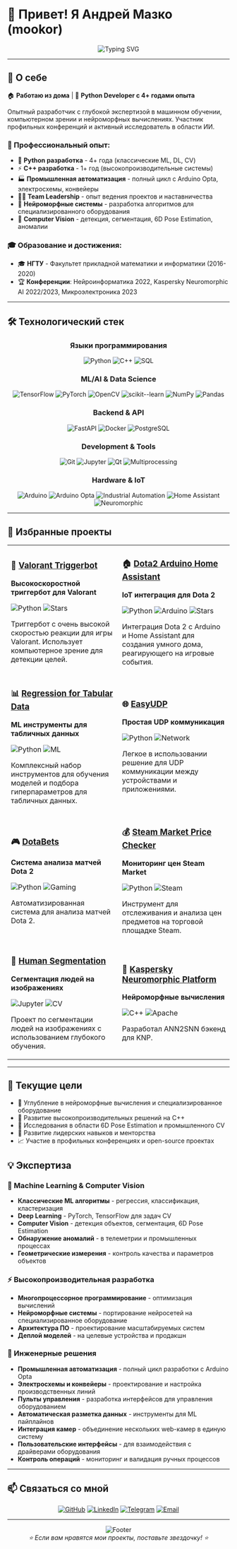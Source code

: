 # 👋 Привет! Я Андрей Мазко (mookor)

<div align="center">
  <img src="https://readme-typing-svg.herokuapp.com?font=Fira+Code&size=30&duration=3000&pause=1000&color=00D4FF&center=true&vCenter=true&width=600&lines=Python+Developer;Machine+Learning+Engineer;Computer+Vision+Enthusiast;IoT+Developer" alt="Typing SVG" />
</div>

---

## 🚀 О себе

🏠 **Работаю из дома** | 🎯 **Python Developer с 4+ годами опыта** 

Опытный разработчик с глубокой экспертизой в машинном обучении, компьютерном зрении и нейроморфных вычислениях. Участник профильных конференций и активный исследователь в области ИИ.

### 💼 Профессиональный опыт:
- 🐍 **Python разработка** - 4+ года (классические ML, DL, CV)
- ⚡ **C++ разработка** - 1+ год (высокопроизводительные системы)
- 🏭 **Промышленная автоматизация** - полный цикл с Arduino Opta, электросхемы, конвейеры
- 👨‍💼 **Team Leadership** - опыт ведения проектов и наставничества
- 🧠 **Нейроморфные системы** - разработка алгоритмов для специализированного оборудования
- 🎯 **Computer Vision** - детекция, сегментация, 6D Pose Estimation, аномалии

### 🎓 Образование и достижения:
- 🎓 **НГТУ** - Факультет прикладной математики и информатики (2016-2020)
- 🏆 **Конференции**: Нейроинформатика 2022, Kaspersky Neuromorphic AI 2022/2023, Микроэлектроника 2023

---

## 🛠️ Технологический стек

<div align="center">

### Языки программирования
![Python](https://img.shields.io/badge/Python-3776AB?style=for-the-badge&logo=python&logoColor=white)
![C++](https://img.shields.io/badge/C++-00599C?style=for-the-badge&logo=cplusplus&logoColor=white)
![SQL](https://img.shields.io/badge/SQL-4479A1?style=for-the-badge&logo=postgresql&logoColor=white)

### ML/AI & Data Science
![TensorFlow](https://img.shields.io/badge/TensorFlow-FF6F00?style=for-the-badge&logo=tensorflow&logoColor=white)
![PyTorch](https://img.shields.io/badge/PyTorch-EE4C2C?style=for-the-badge&logo=pytorch&logoColor=white)
![OpenCV](https://img.shields.io/badge/OpenCV-27338e?style=for-the-badge&logo=OpenCV&logoColor=white)
![scikit--learn](https://img.shields.io/badge/scikit--learn-F7931E?style=for-the-badge&logo=scikit-learn&logoColor=white)
![NumPy](https://img.shields.io/badge/NumPy-013243?style=for-the-badge&logo=numpy&logoColor=white)
![Pandas](https://img.shields.io/badge/Pandas-150458?style=for-the-badge&logo=pandas&logoColor=white)

### Backend & API
![FastAPI](https://img.shields.io/badge/FastAPI-009688?style=for-the-badge&logo=fastapi&logoColor=white)
![Docker](https://img.shields.io/badge/Docker-2496ED?style=for-the-badge&logo=docker&logoColor=white)
![PostgreSQL](https://img.shields.io/badge/PostgreSQL-316192?style=for-the-badge&logo=postgresql&logoColor=white)

### Development & Tools
![Git](https://img.shields.io/badge/Git-F05032?style=for-the-badge&logo=git&logoColor=white)
![Jupyter](https://img.shields.io/badge/Jupyter-F37626?style=for-the-badge&logo=jupyter&logoColor=white)
![Qt](https://img.shields.io/badge/Qt-41CD52?style=for-the-badge&logo=qt&logoColor=white)
![Multiprocessing](https://img.shields.io/badge/Multiprocessing-FF6B6B?style=for-the-badge&logo=python&logoColor=white)

### Hardware & IoT
![Arduino](https://img.shields.io/badge/Arduino-00979D?style=for-the-badge&logo=arduino&logoColor=white)
![Arduino Opta](https://img.shields.io/badge/Arduino%20Opta-FF6600?style=for-the-badge&logo=arduino&logoColor=white)
![Industrial Automation](https://img.shields.io/badge/Industrial%20Automation-FF4500?style=for-the-badge&logo=factory&logoColor=white)
![Home Assistant](https://img.shields.io/badge/Home%20Assistant-41BDF5?style=for-the-badge&logo=home-assistant&logoColor=white)
![Neuromorphic](https://img.shields.io/badge/Neuromorphic-8A2BE2?style=for-the-badge&logo=brain&logoColor=white)

</div>

---

## 🌟 Избранные проекты

<table>
<tr>
<td width="50%">

### 🎯 [Valorant Triggerbot](https://github.com/mookor/Valorant-Triggerbot)
**Высокоскоростной триггербот для Valorant**

![Python](https://img.shields.io/badge/Python-3776AB?style=flat-square&logo=python&logoColor=white)
![Stars](https://img.shields.io/github/stars/mookor/Valorant-Triggerbot?style=flat-square&color=yellow)

Триггербот с очень высокой скоростью реакции для игры Valorant. Использует компьютерное зрение для детекции целей.

</td>
<td width="50%">

### 🏠 [Dota2 Arduino Home Assistant](https://github.com/mookor/dota2_Arduino_HomeAssistant)
**IoT интеграция для Dota 2**

![Python](https://img.shields.io/badge/Python-3776AB?style=flat-square&logo=python&logoColor=white)
![Arduino](https://img.shields.io/badge/Arduino-00979D?style=flat-square&logo=arduino&logoColor=white)
![Stars](https://img.shields.io/github/stars/mookor/dota2_Arduino_HomeAssistant?style=flat-square&color=yellow)

Интеграция Dota 2 с Arduino и Home Assistant для создания умного дома, реагирующего на игровые события.

</td>
</tr>
<tr>
<td width="50%">

### 📊 [Regression for Tabular Data](https://github.com/mookor/regression_every_tabular_data)
**ML инструменты для табличных данных**

![Python](https://img.shields.io/badge/Python-3776AB?style=flat-square&logo=python&logoColor=white)
![ML](https://img.shields.io/badge/Machine%20Learning-FF6F00?style=flat-square)

Комплексный набор инструментов для обучения моделей и подбора гиперпараметров для табличных данных.

</td>
<td width="50%">

### 🌐 [EasyUDP](https://github.com/mookor/easyUDP)
**Простая UDP коммуникация**

![Python](https://img.shields.io/badge/Python-3776AB?style=flat-square&logo=python&logoColor=white)
![Network](https://img.shields.io/badge/Network-4CAF50?style=flat-square)

Легкое в использовании решение для UDP коммуникации между устройствами и приложениями.

</td>
</tr>
<tr>
<td width="50%">

### 🎮 [DotaBets](https://github.com/mookor/DotaBets)
**Система анализа матчей Dota 2**

![Python](https://img.shields.io/badge/Python-3776AB?style=flat-square&logo=python&logoColor=white)
![Gaming](https://img.shields.io/badge/Gaming-FF6B6B?style=flat-square)

Автоматизированная система для анализа матчей Dota 2.

</td>
<td width="50%">

### 💰 [Steam Market Price Checker](https://github.com/mookor/Steam-Market-Price-Checker)
**Мониторинг цен Steam Market**

![Python](https://img.shields.io/badge/Python-3776AB?style=flat-square&logo=python&logoColor=white)
![Steam](https://img.shields.io/badge/Steam-000000?style=flat-square&logo=steam&logoColor=white)

Инструмент для отслеживания и анализа цен предметов на торговой площадке Steam.

</td>
</tr>
<tr>
<td width="50%">

### 🧠 [Human Segmentation](https://github.com/mookor/human_segmentation)
**Сегментация людей на изображениях**

![Jupyter](https://img.shields.io/badge/Jupyter-F37626?style=flat-square&logo=jupyter&logoColor=white)
![CV](https://img.shields.io/badge/Computer%20Vision-27338e?style=flat-square)

Проект по сегментации людей на изображениях с использованием глубокого обучения.

</td>
<td width="50%">

### 🧮 [Kaspersky Neuromorphic Platform](https://github.com/mookor/knp)
**Нейроморфные вычисления**

![C++](https://img.shields.io/badge/C++-00599C?style=flat-square&logo=cplusplus&logoColor=white)
![Apache](https://img.shields.io/badge/License-Apache%202.0-blue?style=flat-square)

Разработал ANN2SNN бэкенд для KNP.

</td>
</tr>
</table>

---

## 🎯 Текущие цели

- 🔬 Углубление в нейроморфные вычисления и специализированное оборудование
- 🚀 Развитие высокопроизводительных решений на C++
- 🤖 Исследования в области 6D Pose Estimation и промышленного CV
- 👥 Развитие лидерских навыков и менторства
- 📈 Участие в профильных конференциях и open-source проектах

## 💡 Экспертиза

### 🧠 Machine Learning & Computer Vision
- **Классические ML алгоритмы** - регрессия, классификация, кластеризация
- **Deep Learning** - PyTorch, TensorFlow для задач CV
- **Computer Vision** - детекция объектов, сегментация, 6D Pose Estimation
- **Обнаружение аномалий** - в телеметрии и промышленных процессах
- **Геометрические измерения** - контроль качества и параметров объектов

### ⚡ Высокопроизводительная разработка
- **Многопроцессорное программирование** - оптимизация вычислений
- **Нейроморфные системы** - портирование нейросетей на специализированное оборудование
- **Архитектура ПО** - проектирование масштабируемых систем
- **Деплой моделей** - на целевые устройства и продакшн

### 🔧 Инженерные решения
- **Промышленная автоматизация** - полный цикл разработки с Arduino Opta
- **Электросхемы и конвейеры** - проектирование и настройка производственных линий
- **Пульты управления** - разработка интерфейсов для управления оборудованием
- **Автоматическая разметка данных** - инструменты для ML пайплайнов
- **Интеграция камер** - объединение нескольких web-камер в единую систему
- **Пользовательские интерфейсы** - для взаимодействия с драйверами оборудования
- **Контроль операций** - мониторинг и валидация ручных процессов

---

## 📫 Связаться со мной

<div align="center">
  
[![GitHub](https://img.shields.io/badge/GitHub-100000?style=for-the-badge&logo=github&logoColor=white)](https://github.com/mookor)
[![LinkedIn](https://img.shields.io/badge/LinkedIn-0077B5?style=for-the-badge&logo=linkedin&logoColor=white)](https://www.linkedin.com/in/andrew-mazko/)
[![Telegram](https://img.shields.io/badge/Telegram-2CA5E0?style=for-the-badge&logo=telegram&logoColor=white)](https://t.me/mookor)
[![Email](https://img.shields.io/badge/Email-D14836?style=for-the-badge&logo=gmail&logoColor=white)](mailto:andreymazko147@gmail.com)

</div>

---

<div align="center">
  <img src="https://capsule-render.vercel.app/api?type=waving&color=gradient&height=100&section=footer" alt="Footer" />
</div>

<div align="center">
  <i>⭐ Если вам нравятся мои проекты, поставьте звездочку! ⭐</i>
</div>
